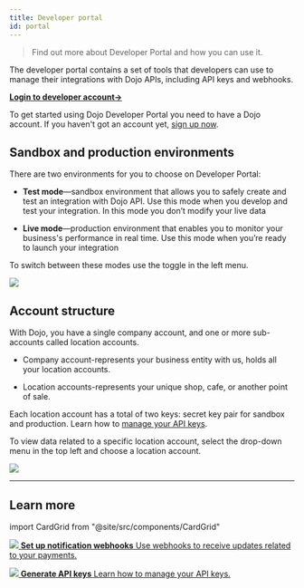 ```yaml
---
title: Developer portal
id: portal
---
```


> Find out more about Developer Portal and how you can use it.

The developer portal contains a set of tools that developers can use to manage their integrations with Dojo APIs, including API keys and webhooks.

**[Login to developer account→](https://developer.dojo.tech/login)**

To get started using Dojo Developer Portal you need to have a Dojo account. If you haven't got an account yet, [sign up now](https://account.dojo.tech/register?redirectLink=https:%2F%2Faccount.dojo.tech%2Flogin).

## Sandbox and production environments

There are two environments for you to choose on Developer Portal:

* **Test mode**—sandbox environment that allows you to safely create and test an integration with Dojo API.
Use this mode when you develop and test your integration. In this mode you don’t modify your live data

* **Live mode**—production environment that enables you to monitor your business's performance in real time.
Use this mode when you’re ready to launch your integration

To switch between these modes use the toggle in the left menu.

![](/images/test-mode.png)

## Account structure

With Dojo, you have a single company account, and one or more sub-accounts called location accounts.

* Company account-represents your business entity with us, holds all your location accounts.

* Location accounts-represents your unique shop, cafe, or another point of sale.

Each location account has a total of two keys: secret key pair for sandbox and production. Learn how to [manage your API keys](../api-keys.md).

To view data related to a specific location account, select the drop-down menu in the top left and choose a location account.

![](/images/account-menu.png)

---

## Learn more

import CardGrid from "@site/src/components/CardGrid"

<CardGrid home>

[![](/images/dojo-icons/AnchorSimple.svg) **Set up notification webhooks** Use webhooks to receive updates related to your payments.](../webhooks.md)

[![](/images/dojo-icons/Key.svg) **Generate API keys** Learn how to manage your API keys.](../api-keys.md)

</CardGrid>